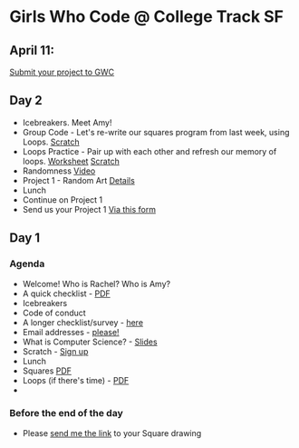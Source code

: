 # Girls Who Code @ College Track SF

## April 11:
[Submit your project to GWC](https://docs.google.com/forms/d/1m3xB-HewtqEanNFi3GDa8ov410RVzTsen0tD6bIdyF4/viewform)

## Day 2
* Icebreakers. Meet Amy!
* Group Code - Let's re-write our squares program from last week, using Loops. [Scratch]()
* Loops Practice - Pair up with each other and refresh our memory of loops. [Worksheet](https://raw.githubusercontent.com/rbobbins/collegetrack/master/dec6/loops_practice.png) [Scratch](http://scratch.mit.edu/projects/24289306/)
* Randomness [Video](https://www.youtube.com/watch?v=toHQCrb4a38&feature=player_embedded)
* Project 1 - Random Art [Details](https://github.com/rbobbins/collegetrack/raw/master/dec6/generative_art_lab.pdf)
* Lunch
* Continue on Project 1
* Send us your Project 1 [Via this form](https://docs.google.com/forms/d/1GGKAS7pUQL7m-kBaLIsnNWSdQ9RRz-675IIsOsnDxqM/viewform)


## Day 1
### Agenda
* Welcome! Who is Rachel? Who is Amy?
* A quick checklist - [PDF](https://github.com/rbobbins/collegetrack/blob/master/nov22/Check%20List.pdf?raw=true)
* Icebreakers
* Code of conduct
* A longer checklist/survey - [here](http://www.erasurvey.org/survey3/gwcclub1.htm)
* Email addresses - [please!](https://docs.google.com/forms/d/1CeF7-hRQhGM3n8IwogWE9JrpLEyviDsMySePd4zwMYQ/viewform)
* What is Computer Science? -  [Slides](https://github.com/rbobbins/collegetrack/blob/master/nov22/1%20Real%20World%20CS%20Examples.pdf?raw=true)
* Scratch - [Sign up](http://scratch.mit.edu/)
* Lunch
* Squares [PDF](https://github.com/rbobbins/collegetrack/blob/master/nov22/1%20First%20Square%20Lab.pdf?raw=true)
* Loops (if there's time) - [PDF](https://github.com/rbobbins/collegetrack/blob/master/nov22/1%20Generative%20Art%20Lab.pdf?raw=true)
* 

### Before the end of the day
* Please [send me the link](https://docs.google.com/forms/d/18Ynm73qJQ1FNGxiTJZLgw3DuOwjFL2tWC7wznC-iSpQ/viewform) to your Square drawing
